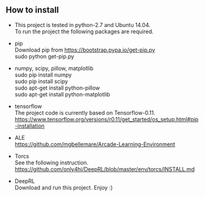 ## How to install

- This project is tested in python-2.7 and Ubuntu 14.04.
  <br>
  To run the project the following packages are required.
  <br>
  
- pip
  <br>
  Download pip from https://bootstrap.pypa.io/get-pip.py
  <br>
  sudo python get-pip.py

- numpy, scipy, pillow, matplotlib
  <br>
  sudo pip install numpy
  <br>
  sudo pip install scipy
  <br>
  sudo apt-get install python-pillow
  <br>
  sudo apt-get install python-matplotlib

- tensorflow
  <br>
  The project code is currently based on Tensorflow-0.11.
  <br>
  https://www.tensorflow.org/versions/r0.11/get_started/os_setup.html#pip-installation
  
- ALE
  <br>
  https://github.com/mgbellemare/Arcade-Learning-Environment
  
- Torcs
  <br>
  See the following instruction.
  <br>
  https://github.com/only4hj/DeepRL/blob/master/env/torcs/INSTALL.md
  
- DeepRL
  <br>
  Download and run this project. Enjoy :)
  
